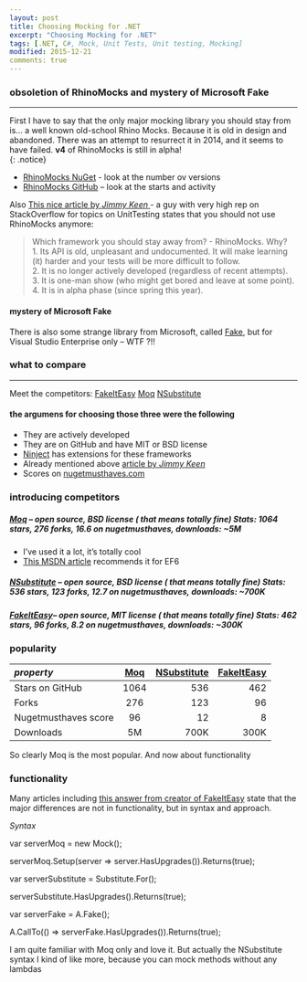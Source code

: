 ```yaml
---
layout: post
title: Choosing Mocking for .NET
excerpt: "Choosing Mocking for .NET"
tags: [.NET, C#, Mock, Unit Tests, Unit testing, Mocking]
modified: 2015-12-21
comments: true
---
```

### obsoletion of **RhinoMocks** and mystery of **Microsoft Fake**
* * * 
First I have to say that the only major mocking library you should stay from is… a well known old-school Rhino Mocks. Because it is old in design and abandoned.  There was an attempt to resurrect it in 2014, and it seems to have failed. **v4** of RhinoMocks is still in alpha!  
{: .notice}

* [RhinoMocks NuGet](https://www.nuget.org/packages/RhinoMocks) - look at the number ov versions
* [RhinoMocks GitHub](https://github.com/RhinoMocks/RhinoMocks) – look at the starts and activity

Also [This nice article by *Jimmy Keen* ](http://jimmykeen.net/2014/12/13/mocking-frameworks-comparison/) - a guy with very high rep on StackOverflow for topics on UnitTesting states that you should not use RhinoMocks anymore:
>   Which framework you should stay away from? - RhinoMocks. Why?  
>       1. Its API is old, unpleasant and undocumented. It will make learning (it) harder and your tests will be more difficult to follow.  
>       2. It is no longer actively developed (regardless of recent attempts).  
>       3. It is one-man show (who might get bored and leave at some point).  
>       4. It is in alpha phase (since spring this year).

#### mystery of Microsoft **Fake**
There is also some strange library from Microsoft, called [Fake](https://msdn.microsoft.com/en-us/library/hh549175.aspx), but for Visual Studio Enterprise only – WTF ?!!

### what to compare
* * * 
Meet the competitors: <a href="https://github.com/FakeItEasy/FakeItEasy" class="btn">FakeItEasy</a> 
<a href="https://github.com/Moq/moq4" class="btn btn-success">Moq</a> 
<a href="https://github.com/nsubstitute/NSubstitute" class="btn btn-warning">NSubstitute</a>

#### the argumens for choosing those three were the following
- They are actively developed
- They are on GitHub and have MIT or BSD license
- [Ninject](https://github.com/ninject/Ninject.MockingKernel) has extensions for these frameworks
- Already mentioned above [article by *Jimmy Keen*](http://jimmykeen.net/2014/12/13/mocking-frameworks-comparison/)
- Scores on [nugetmusthaves.com](http://nugetmusthaves.com/Tag/mocking)

### introducing competitors

##### [Moq](https://github.com/Moq/moq4) – open source, BSD license ( that means totally fine) _Stats:_ 1064 stars, 276 forks, 16.6 on nugetmusthaves, downloads: ~5M
* I’ve used it a lot, it’s totally cool
* [This MSDN article](https://msdn.microsoft.com/en-us/data/dn314429.aspx) recommends it for EF6
##### [NSubstitute](https://github.com/nsubstitute/NSubstitute)  – open source, BSD license ( that means totally fine) _Stats:_ 536 stars, 123 forks, 12.7 on nugetmusthaves, downloads: ~700K

##### [FakeItEasy](https://github.com/FakeItEasy/FakeItEasy)– open source, MIT license ( that means totally fine) _Stats:_ 462 stars, 96 forks, 8.2 on nugetmusthaves, downloads: ~300K

### popularity

| *property* | [Moq](https://github.com/Moq/moq4) |   [NSubstitute](https://github.com/nsubstitute/NSubstitute)   |   [FakeItEasy](https://github.com/FakeItEasy/FakeItEasy) |  
|:--------|:-------:|--------:|--------:|
| Stars on GitHub | 1064 |536 | 462|
| Forks                 | 276   | 123   | 96 |    
| Nugetmusthaves score  | 96    | 12    | 8 |   
| Downloads             | 5M    | 700K  | 300K | 

So clearly Moq is the most popular. And now about functionality

### functionality
Many articles including [this answer from creator of FakeItEasy](http://stackoverflow.com/a/4174495) state that the major differences are not in functionality, but in syntax and approach.



<td valign="top">

_Syntax_

</td>

<td valign="top">

var serverMoq = new Mock<IServerGateway>();

serverMoq.Setup(server => server.HasUpgrades()).Returns(true);

</td>

<td valign="top">

var serverSubstitute = Substitute.For<IServerGateway>();

serverSubstitute.HasUpgrades().Returns(true);

</td>

<td valign="top">

var serverFake = A.Fake<IServerGateway>();

A.CallTo(() => serverFake.HasUpgrades()).Returns(true);

</td>

</tr>

</tbody>

</table>

I am quite familiar with Moq only and love it. But actually the NSubstitute syntax I kind of like more, because you can mock methods without any lambdas
